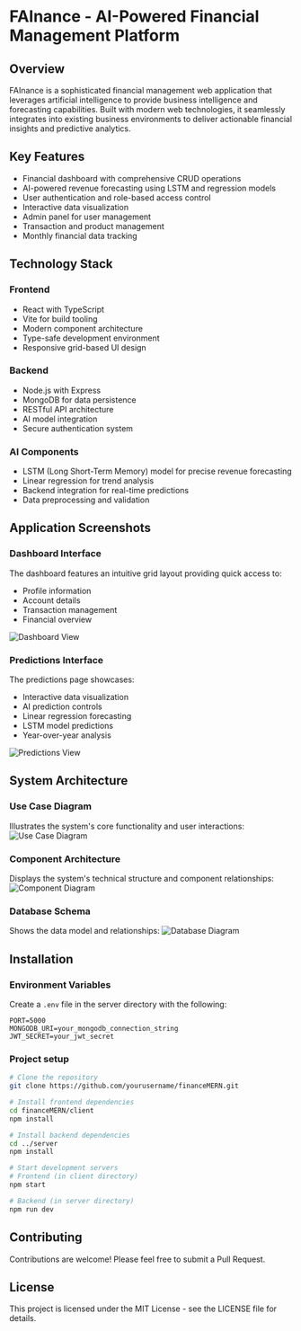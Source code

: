 # FAInance - AI-Powered Financial Management Platform

## Overview
FAInance is a sophisticated financial management web application that leverages artificial intelligence to provide business intelligence and forecasting capabilities. Built with modern web technologies, it seamlessly integrates into existing business environments to deliver actionable financial insights and predictive analytics.

## Key Features
- Financial dashboard with comprehensive CRUD operations
- AI-powered revenue forecasting using LSTM and regression models
- User authentication and role-based access control
- Interactive data visualization
- Admin panel for user management
- Transaction and product management
- Monthly financial data tracking

## Technology Stack

### Frontend
- React with TypeScript
- Vite for build tooling
- Modern component architecture
- Type-safe development environment
- Responsive grid-based UI design

### Backend
- Node.js with Express
- MongoDB for data persistence
- RESTful API architecture
- AI model integration
- Secure authentication system

### AI Components
- LSTM (Long Short-Term Memory) model for precise revenue forecasting
- Linear regression for trend analysis
- Backend integration for real-time predictions
- Data preprocessing and validation

## Application Screenshots

### Dashboard Interface
The dashboard features an intuitive grid layout providing quick access to:
- Profile information
- Account details
- Transaction management
- Financial overview

![Dashboard View](https://github.com/user-attachments/assets/939c1def-c8c6-40bd-a596-42f3ba674236)

### Predictions Interface
The predictions page showcases:
- Interactive data visualization
- AI prediction controls
- Linear regression forecasting
- LSTM model predictions
- Year-over-year analysis

![Predictions View](https://github.com/user-attachments/assets/1e661ffc-fb1b-4bc0-ba58-726a5511856f)

## System Architecture

### Use Case Diagram
Illustrates the system's core functionality and user interactions:
![Use Case Diagram](https://github.com/user-attachments/assets/f4e16665-e1b5-4d26-9d54-988406682a54)

### Component Architecture
Displays the system's technical structure and component relationships:
![Component Diagram](https://github.com/user-attachments/assets/d5dc0cba-60aa-4404-91f3-1ee5402c8752)

### Database Schema
Shows the data model and relationships:
![Database Diagram](https://github.com/user-attachments/assets/54df9802-28a9-4b06-9043-d8fa37c0e035)

## Installation

### Environment Variables
Create a `.env` file in the server directory with the following:
```
PORT=5000
MONGODB_URI=your_mongodb_connection_string
JWT_SECRET=your_jwt_secret
```
### Project setup
```bash
# Clone the repository
git clone https://github.com/yourusername/financeMERN.git

# Install frontend dependencies
cd financeMERN/client
npm install

# Install backend dependencies
cd ../server
npm install

# Start development servers
# Frontend (in client directory)
npm start

# Backend (in server directory)
npm run dev

```

## Contributing
Contributions are welcome! Please feel free to submit a Pull Request.

## License
This project is licensed under the MIT License - see the LICENSE file for details.
